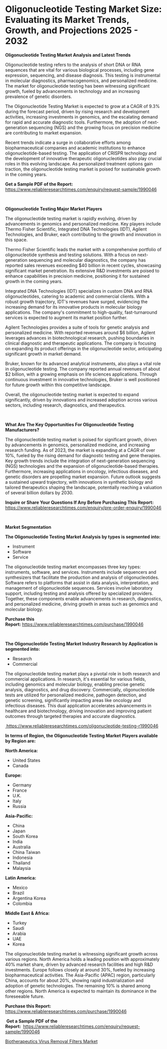 <p><h1>Oligonucleotide Testing Market Size: Evaluating its Market Trends, Growth, and Projections 2025 - 2032</h1></p><p><strong>Oligonucleotide Testing Market Analysis and Latest Trends</strong></p>
<p><p>Oligonucleotide testing refers to the analysis of short DNA or RNA sequences that are vital for various biological processes, including gene expression, sequencing, and disease diagnosis. This testing is instrumental in molecular diagnostics, pharmacogenomics, and personalized medicine. The market for oligonucleotide testing has been witnessing significant growth, fueled by advancements in technology and an increasing prevalence of genetic disorders.</p><p>The Oligonucleotide Testing Market is expected to grow at a CAGR of 9.3% during the forecast period, driven by rising research and development activities, increasing investments in genomics, and the escalating demand for rapid and accurate diagnostic tools. Furthermore, the adoption of next-generation sequencing (NGS) and the growing focus on precision medicine are contributing to market expansion. </p><p>Recent trends indicate a surge in collaborative efforts among biopharmaceutical companies and academic institutions to enhance oligonucleotide-based testing. The application of CRISPR technology and the development of innovative therapeutic oligonucleotides also play crucial roles in this evolving landscape. As personalized treatment options gain traction, the oligonucleotide testing market is poised for sustainable growth in the coming years.</p></p>
<p><strong>Get a Sample PDF of the Report:&nbsp;</strong> <a href="https://www.reliableresearchtimes.com/enquiry/request-sample/1990046?utm_campaign=3187&utm_medium=2&utm_source=Github&utm_content=ia&utm_term=05032025&utm_id=oligonucleotide-testing">https://www.reliableresearchtimes.com/enquiry/request-sample/1990046</a></p>
<p>&nbsp;</p>
<p><strong>Oligonucleotide Testing Major Market Players</strong></p>
<p><p>The oligonucleotide testing market is rapidly evolving, driven by advancements in genomics and personalized medicine. Key players include Thermo Fisher Scientific, Integrated DNA Technologies (IDT), Agilent Technologies, and Bruker, each contributing to the growth and innovation in this space.</p><p>Thermo Fisher Scientific leads the market with a comprehensive portfolio of oligonucleotide synthesis and testing solutions. With a focus on next-generation sequencing and molecular diagnostics, the company has reported sales revenues exceeding $40 billion in recent cycles, showcasing significant market penetration. Its extensive R&D investments are poised to enhance capabilities in precision medicine, positioning it for sustained growth in the coming years.</p><p>Integrated DNA Technologies (IDT) specializes in custom DNA and RNA oligonucleotides, catering to academic and commercial clients. With a robust growth trajectory, IDT's revenues have surged, evidencing the increasing demand for its innovative products in molecular biology applications. The company's commitment to high-quality, fast-turnaround services is expected to augment its market position further.</p><p>Agilent Technologies provides a suite of tools for genetic analysis and personalized medicine. With reported revenues around $6 billion, Agilent leverages advances in biotechnological research, pushing boundaries in clinical diagnostic and therapeutic applications. The company is focusing on expanding its product offerings in the oligonucleotide sector, anticipating significant growth in market demand.</p><p>Bruker, known for its advanced analytical instruments, also plays a vital role in oligonucleotide testing. The company reported annual revenues of about $2 billion, with a growing emphasis on life sciences applications. Through continuous investment in innovative technologies, Bruker is well positioned for future growth within this competitive landscape.</p><p>Overall, the oligonucleotide testing market is expected to expand significantly, driven by innovations and increased adoption across various sectors, including research, diagnostics, and therapeutics.</p></p>
<p>&nbsp;</p>
<p><strong>What Are The Key Opportunities For Oligonucleotide Testing Manufacturers?</strong></p>
<p><p>The oligonucleotide testing market is poised for significant growth, driven by advancements in genomics, personalized medicine, and increasing research funding. As of 2023, the market is expanding at a CAGR of over 10%, fueled by the rising demand for diagnostic testing and gene therapies. Key growth trends include the integration of next-generation sequencing (NGS) technologies and the expansion of oligonucleotide-based therapies. Furthermore, increasing applications in oncology, infectious diseases, and genetic disorders are propelling market expansion. Future outlook suggests a sustained upward trajectory, with innovations in synthetic biology and tailored therapeutics shaping the landscape, potentially reaching a valuation of several billion dollars by 2030.</p></p>
<p><strong>Inquire or Share Your Questions If Any Before Purchasing This Report:</strong> <a href="https://www.reliableresearchtimes.com/enquiry/pre-order-enquiry/1990046?utm_campaign=3187&utm_medium=2&utm_source=Github&utm_content=ia&utm_term=05032025&utm_id=oligonucleotide-testing">https://www.reliableresearchtimes.com/enquiry/pre-order-enquiry/1990046</a></p>
<p>&nbsp;</p>
<p><strong>Market Segmentation</strong></p>
<p><strong>The Oligonucleotide Testing Market Analysis by types is segmented into:</strong></p>
<p><ul><li>Instrument</li><li>Software</li><li>Service</li></ul></p>
<p><p>The oligonucleotide testing market encompasses three key types: instruments, software, and services. Instruments include sequencers and synthesizers that facilitate the production and analysis of oligonucleotides. Software refers to platforms that assist in data analysis, interpretation, and management of oligonucleotide sequences. Services involve laboratory support, including testing and analysis offered by specialized providers. Together, these components enable advancements in research, diagnostics, and personalized medicine, driving growth in areas such as genomics and molecular biology.</p></p>
<p><strong>Purchase this Report:&nbsp;</strong><a href="https://www.reliableresearchtimes.com/purchase/1990046?utm_campaign=3187&utm_medium=2&utm_source=Github&utm_content=ia&utm_term=05032025&utm_id=oligonucleotide-testing">https://www.reliableresearchtimes.com/purchase/1990046</a></p>
<p>&nbsp;</p>
<p><strong>The Oligonucleotide Testing Market Industry Research by Application is segmented into:</strong></p>
<p><ul><li>Research</li><li>Commercial</li></ul></p>
<p><p>The oligonucleotide testing market plays a pivotal role in both research and commercial applications. In research, it's essential for various fields, including genomics and molecular biology, enabling precise genetic analysis, diagnostics, and drug discovery. Commercially, oligonucleotide tests are utilized for personalized medicine, pathogen detection, and genetic screening, significantly impacting areas like oncology and infectious diseases. This dual application accelerates advancements in healthcare and biotechnology, driving innovation and improving patient outcomes through targeted therapies and accurate diagnostics.</p></p>
<p><a href="https://www.reliableresearchtimes.com/oligonucleotide-testing-r1990046?utm_campaign=3187&utm_medium=2&utm_source=Github&utm_content=ia&utm_term=05032025&utm_id=oligonucleotide-testing">&nbsp;https://www.reliableresearchtimes.com/oligonucleotide-testing-r1990046</a></p>
<p><strong>In terms of Region, the Oligonucleotide Testing Market Players available by Region are:</strong></p>
<p>
    <p> <strong> North America: </strong>
        <ul>
            <li>United States</li>
            <li>Canada</li>
        </ul>
        </p> 
    <p> <strong> Europe: </strong>
        <ul>
            <li>Germany</li>
            <li>France</li>
            <li>U.K.</li>
            <li>Italy</li>
            <li>Russia</li>
        </ul>
        </p> 
    <p> <strong> Asia-Pacific: </strong>
        <ul>
            <li>China</li>
            <li>Japan</li>
            <li>South Korea</li>
            <li>India</li>
            <li>Australia</li>
            <li>China Taiwan</li>
            <li>Indonesia</li>
            <li>Thailand</li>
            <li>Malaysia</li>
        </ul>
        </p> 
    <p> <strong> Latin America: </strong>
        <ul>
            <li>Mexico</li>
            <li>Brazil</li>
            <li>Argentina Korea</li>
            <li>Colombia</li>
        </ul>
        </p> 
    <p> <strong> Middle East & Africa: </strong>
        <ul>
            <li>Turkey</li>
            <li>Saudi</li>
            <li>Arabia</li>
            <li>UAE</li>
            <li>Korea</li>
        </ul>
    </p>
    </p>
<p><p>The oligonucleotide testing market is witnessing significant growth across various regions. North America holds a leading position with approximately 40% market share, driven by advanced research facilities and high R&D investments. Europe follows closely at around 30%, fueled by increasing biopharmaceutical activities. The Asia-Pacific (APAC) region, particularly China, accounts for about 20%, showing rapid industrialization and adoption of genetic technologies. The remaining 10% is shared among other regions. North America is expected to maintain its dominance in the foreseeable future.</p></p>
<p><strong>Purchase this Report: </strong><a href="https://www.reliableresearchtimes.com/purchase/1990046?utm_campaign=3187&utm_medium=2&utm_source=Github&utm_content=ia&utm_term=05032025&utm_id=oligonucleotide-testing">https://www.reliableresearchtimes.com/purchase/1990046</a></p>
<p>&nbsp;<strong>Get a Sample PDF of the Report:&nbsp;&nbsp;</strong><a href="https://www.reliableresearchtimes.com/enquiry/request-sample/1990046?utm_campaign=3187&utm_medium=2&utm_source=Github&utm_content=ia&utm_term=05032025&utm_id=oligonucleotide-testing">https://www.reliableresearchtimes.com/enquiry/request-sample/1990046</a></p>
<p><strong></strong></p>
<p><p><a href="https://github.com/muhjanaidu/Market-Research-Report-List-1/blob/main/biotherapeutics-virus-removal-filters-market.md?utm_campaign=3187&utm_medium=2&utm_source=Github&utm_content=ia&utm_term=05032025&utm_id=oligonucleotide-testing">Biotherapeutics Virus Removal Filters Market</a></p></p>